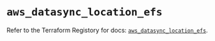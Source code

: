 # `aws_datasync_location_efs`

Refer to the Terraform Registory for docs: [`aws_datasync_location_efs`](https://registry.terraform.io/providers/hashicorp/aws/5.10.0/docs/resources/datasync_location_efs).
